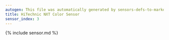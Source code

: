 ```yaml
---
autogen: This file was automatically generated by sensors-defs-to-markdown.py
title: HiTechnic NXT Color Sensor
sensor_index: 3
---
```


{% include sensor.md %}
